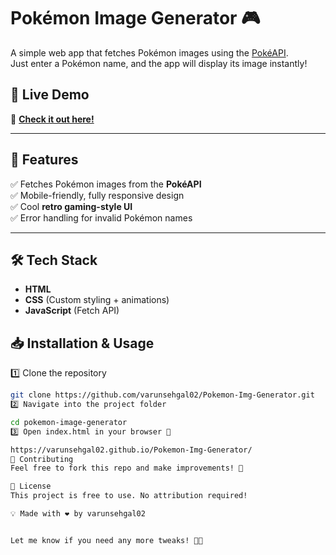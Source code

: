 # Pokémon Image Generator 🎮

A simple web app that fetches Pokémon images using the [PokéAPI](https://pokeapi.co/).  
Just enter a Pokémon name, and the app will display its image instantly!  

## 🚀 Live Demo  
🔗 **[Check it out here!](https://varunsehgal02.github.io/Pokemon-Img-Generator/)**  

---

## 📌 Features  
✅ Fetches Pokémon images from the **PokéAPI**  
✅ Mobile-friendly, fully responsive design  
✅ Cool **retro gaming-style UI**  
✅ Error handling for invalid Pokémon names  

---

## 🛠️ Tech Stack  
- **HTML**  
- **CSS** (Custom styling + animations)  
- **JavaScript** (Fetch API)  

## 📥 Installation & Usage  

1️⃣ Clone the repository  
```sh
git clone https://github.com/varunsehgal02/Pokemon-Img-Generator.git
2️⃣ Navigate into the project folder

cd pokemon-image-generator
3️⃣ Open index.html in your browser 🎉

https://varunsehgal02.github.io/Pokemon-Img-Generator/
🤝 Contributing
Feel free to fork this repo and make improvements! 🚀

📝 License
This project is free to use. No attribution required!

💡 Made with ❤️ by varunsehgal02


Let me know if you need any more tweaks! 🚀🔥
